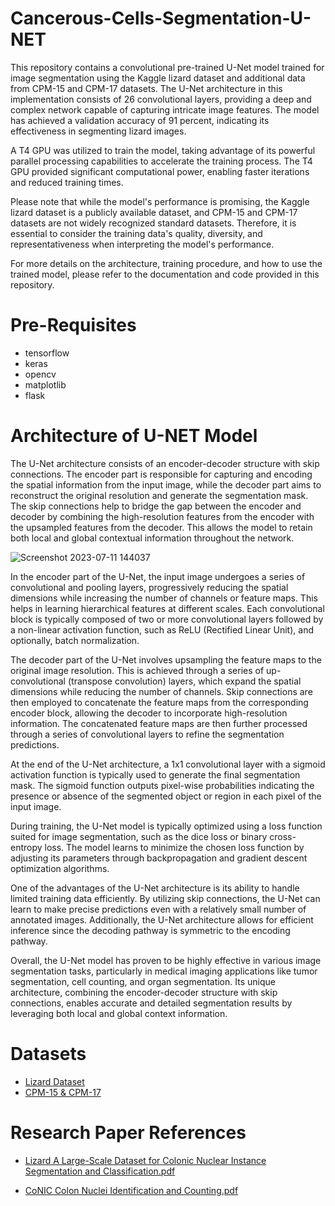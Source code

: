 # Cancerous-Cells-Segmentation-U-NET
This repository contains a convolutional pre-trained U-Net model trained for image segmentation using the Kaggle lizard dataset and additional data from CPM-15 and CPM-17 datasets. The U-Net architecture in this implementation consists of 26 convolutional layers, providing a deep and complex network capable of capturing intricate image features. The model has achieved a validation accuracy of 91 percent, indicating its effectiveness in segmenting lizard images.

A T4 GPU was utilized to train the model, taking advantage of its powerful parallel processing capabilities to accelerate the training process. The T4 GPU provided significant computational power, enabling faster iterations and reduced training times.

Please note that while the model's performance is promising, the Kaggle lizard dataset is a publicly available dataset, and CPM-15 and CPM-17 datasets are not widely recognized standard datasets. Therefore, it is essential to consider the training data's quality, diversity, and representativeness when interpreting the model's performance.

For more details on the architecture, training procedure, and how to use the trained model, please refer to the documentation and code provided in this repository.

# Pre-Requisites
+ tensorflow
+ keras
+ opencv
+ matplotlib
+ flask


# Architecture of U-NET Model

The U-Net architecture consists of an encoder-decoder structure with skip connections. The encoder part is responsible for capturing and encoding the spatial information from the input image, while the decoder part aims to reconstruct the original resolution and generate the segmentation mask. The skip connections help to bridge the gap between the encoder and decoder by combining the high-resolution features from the encoder with the upsampled features from the decoder. This allows the model to retain both local and global contextual information throughout the network.

![Screenshot 2023-07-11 144037](https://github.com/Hassan-293/Cancerous-Cells-Segmentation/assets/88833393/60bb6529-4114-4e80-85f5-f16bee2ec592)

In the encoder part of the U-Net, the input image undergoes a series of convolutional and pooling layers, progressively reducing the spatial dimensions while increasing the number of channels or feature maps. This helps in learning hierarchical features at different scales. Each convolutional block is typically composed of two or more convolutional layers followed by a non-linear activation function, such as ReLU (Rectified Linear Unit), and optionally, batch normalization.

The decoder part of the U-Net involves upsampling the feature maps to the original image resolution. This is achieved through a series of up-convolutional (transpose convolution) layers, which expand the spatial dimensions while reducing the number of channels. Skip connections are then employed to concatenate the feature maps from the corresponding encoder block, allowing the decoder to incorporate high-resolution information. The concatenated feature maps are then further processed through a series of convolutional layers to refine the segmentation predictions.

At the end of the U-Net architecture, a 1x1 convolutional layer with a sigmoid activation function is typically used to generate the final segmentation mask. The sigmoid function outputs pixel-wise probabilities indicating the presence or absence of the segmented object or region in each pixel of the input image.

During training, the U-Net model is typically optimized using a loss function suited for image segmentation, such as the dice loss or binary cross-entropy loss. The model learns to minimize the chosen loss function by adjusting its parameters through backpropagation and gradient descent optimization algorithms.

One of the advantages of the U-Net architecture is its ability to handle limited training data efficiently. By utilizing skip connections, the U-Net can learn to make precise predictions even with a relatively small number of annotated images. Additionally, the U-Net architecture allows for efficient inference since the decoding pathway is symmetric to the encoding pathway.

Overall, the U-Net model has proven to be highly effective in various image segmentation tasks, particularly in medical imaging applications like tumor segmentation, cell counting, and organ segmentation. Its unique architecture, combining the encoder-decoder structure with skip connections, enables accurate and detailed segmentation results by leveraging both local and global context information.

# Datasets
+ [Lizard Dataset](https://www.kaggle.com/datasets/aadimator/lizard-dataset)
+ [CPM-15 & CPM-17](https://drive.google.com/drive/folders/1l55cv3DuY-f7-JotDN7N5nbNnjbLWchK)


# Research Paper References
+ [Lizard A Large-Scale Dataset for Colonic Nuclear Instance Segmentation and Classification.pdf](https://github.com/Hassan-293/Cancerous-Cells-Segmentation/files/12067478/Lizard.A.Large-Scale.Dataset.for.Colonic.Nuclear.Instance.Segmentation.and.Classification.pdf)

+ [CoNIC Colon Nuclei Identification and Counting.pdf](https://github.com/Hassan-293/Cancerous-Cells-Segmentation/files/12067619/CoNIC.Colon.Nuclei.Identification.and.Counting.pdf)

